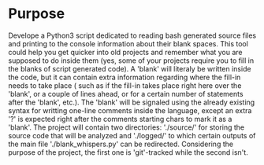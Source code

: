 # Purpose
Develope a Python3 script dedicated to reading bash generated source files and printing to the console information about their blank spaces. 
This tool could help you get quicker into old projects and remember what you are supposed to do inside them (yes, some of your projects 
 require you to fill in the blanks of script generated code). 
A 'blank' will literaly be written inside the code, but it can contain extra information regarding where the fill-in needs to take place (
 such as if the fill-in takes place right here over the 'blank', or a couple of lines ahead, or for a certain number of statements after the 
 'blank', etc.).
The 'blank' will be signaled using the already existing syntax for writting one-line comments inside the language, except an extra '?' is 
 expected right after the comments starting chars to mark it as a 'blank'.
The project will contain two directories: './source/' for storing the source code that will be analyzed and './logged/' to which certain 
 outputs of the main file './blank_whispers.py' can be redirected. Considering the purpose of the project, the first one is 'git'-tracked
 while the second isn't.
